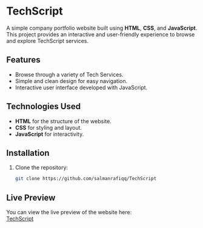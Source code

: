 # TechScript

A simple company portfolio website built using **HTML**, **CSS**, and **JavaScript**. This project provides an interactive and user-friendly experience to browse and explore TechScript services.

## Features

- Browse through a variety of Tech Services.
- Simple and clean design for easy navigation.
- Interactive user interface developed with JavaScript.

## Technologies Used

- **HTML** for the structure of the website.
- **CSS** for styling and layout.
- **JavaScript** for interactivity.

## Installation

1. Clone the repository:
   ```bash
   git clone https://github.com/salmanrafiqq/TechScript

## Live Preview

You can view the live preview of the website here:  
[TechScript](https://salmanrafiqq.github.io/Techscript/)
